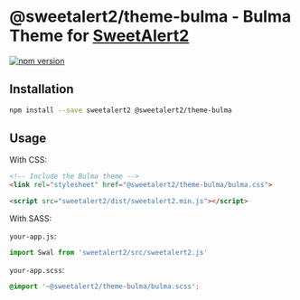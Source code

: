 # @sweetalert2/theme-bulma - Bulma Theme for [SweetAlert2](https://github.com/sweetalert2/sweetalert2)

[![npm version](https://img.shields.io/npm/v/@sweetalert2/theme-bulma.svg)](https://www.npmjs.com/package/@sweetalert2/theme-bulma)

Installation
------------

```sh
npm install --save sweetalert2 @sweetalert2/theme-bulma
```

Usage
-----

With CSS:

```html
<!-- Include the Bulma theme -->
<link rel="stylesheet" href="@sweetalert2/theme-bulma/bulma.css">

<script src="sweetalert2/dist/sweetalert2.min.js"></script>
```

With SASS:

`your-app.js`:
```js
import Swal from 'sweetalert2/src/sweetalert2.js'
```

`your-app.scss`:
```scss
@import '~@sweetalert2/theme-bulma/bulma.scss';
```
